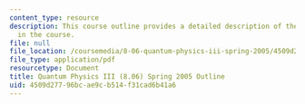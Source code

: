 ```yaml
---
content_type: resource
description: This course outline provides a detailed description of the topics covered
  in the course.
file: null
file_location: /coursemedia/8-06-quantum-physics-iii-spring-2005/4509d27796bcae9cb514f31cad6b41a6_calendar.pdf
file_type: application/pdf
resourcetype: Document
title: Quantum Physics III (8.06) Spring 2005 Outline
uid: 4509d277-96bc-ae9c-b514-f31cad6b41a6
---
```

